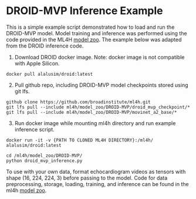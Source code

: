 # DROID-MVP Inference Example

This is a simple example script demonstrated how to load and run the DROID-MVP model. Model training and inference was performed using the code provided in the ML4H [model zoo](https://github.com/broadinstitute/ml4h/tree/master/model_zoo/DROID). The example below was adapted from the DROID inference code.

1. Download DROID docker image. Note: docker image is not compatible with Apple Silicon.

`docker pull alalusim/droid:latest`

2.  Pull github repo, including DROID-MVP model checkpoints stored using git lfs.

```
github clone https://github.com/broadinstitute/ml4h.git
git lfs pull --include ml4h/model_zoo/DROID-MVP/droid_mvp_checkpoint/*
git lfs pull --include ml4h/model_zoo/DROID-MVP/movinet_a2_base/*
```

3. Run docker image while mounting ml4h directory and run example inference script.

`docker run -it -v {PATH TO CLONED ML4H DIRECTORY}:/ml4h/ alalusim/droid:latest`

```
cd /ml4h/model_zoo/DROID-MVP/
python droid_mvp_inference.py
```

To use with your own data, format echocardiogram videos as tensors with shape (16, 224, 224, 3) before passing to the model. Code for data preprocessing, storage, loading, training, and inference can be found in the ml4h [model zoo](https://github.com/broadinstitute/ml4h/tree/master/model_zoo/DROID).